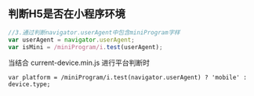 
## 判断H5是否在小程序环境

```js
//3.通过判断navigator.userAgent中包含miniProgram字样
var userAgent = navigator.userAgent;
var isMini = /miniProgram/i.test(userAgent);
```

当结合 current-device.min.js 进行平台判断时
```shell
var platform = /miniProgram/i.test(navigator.userAgent) ? 'mobile' :  device.type; 
```
